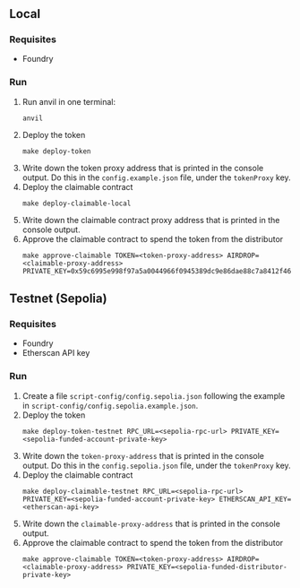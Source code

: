 #

## Local

### Requisites

- Foundry

### Run

1. Run anvil in one terminal:
   ```
   anvil
   ```
2. Deploy the token
   ```
   make deploy-token
   ```
3. Write down the token proxy address that is printed in the console output. Do this in the `config.example.json` file, under the `tokenProxy` key.
4. Deploy the claimable contract
   ```
   make deploy-claimable-local
   ```
5. Write down the claimable contract proxy address that is printed in the console output.
6. Approve the claimable contract to spend the token from the distributor
   ```
   make approve-claimable TOKEN=<token-proxy-address> AIRDROP=<claimable-proxy-address> PRIVATE_KEY=0x59c6995e998f97a5a0044966f0945389dc9e86dae88c7a8412f4603b6b78690d
   ```

## Testnet (Sepolia)

### Requisites

- Foundry
- Etherscan API key

### Run

1. Create a file `script-config/config.sepolia.json` following the example in `script-config/config.sepolia.example.json`.
2. Deploy the token
   ```
   make deploy-token-testnet RPC_URL=<sepolia-rpc-url> PRIVATE_KEY=<sepolia-funded-account-private-key>
   ```
3. Write down the `token-proxy-address` that is printed in the console output. Do this in the `config.sepolia.json` file, under the `tokenProxy` key.
4. Deploy the claimable contract
   ```
   make deploy-claimable-testnet RPC_URL=<sepolia-rpc-url> PRIVATE_KEY=<sepolia-funded-account-private-key> ETHERSCAN_API_KEY=<etherscan-api-key>
   ```
5. Write down the `claimable-proxy-address` that is printed in the console output.
6. Approve the claimable contract to spend the token from the distributor
   ```
   make approve-claimable TOKEN=<token-proxy-address> AIRDROP=<claimable-proxy-address> PRIVATE_KEY=<sepolia-funded-distributor-private-key>
   ```
